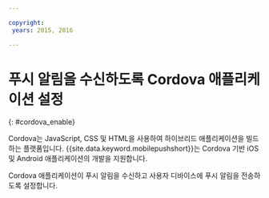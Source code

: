 ```yaml
---

copyright:
 years: 2015, 2016

---
```


# 푸시 알림을 수신하도록 Cordova 애플리케이션 설정
{: #cordova_enable}

Cordova는 JavaScript, CSS 및 HTML을 사용하여 하이브리드 애플리케이션을 빌드하는 플랫폼입니다. {{site.data.keyword.mobilepushshort}}는 Cordova 기반 iOS 및 Android 애플리케이션의 개발을 지원합니다. 

Cordova 애플리케이션이 푸시 알림을 수신하고 사용자 디바이스에 푸시 알림을 전송하도록 설정합니다. 
